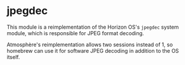 # jpegdec
This module is a reimplementation of the Horizon OS's `jpegdec` system module, which is responsible for JPEG format decoding.

Atmosphère's reimplementation allows two sessions instead of 1, so homebrew can use it for software JPEG decoding in addition to the OS itself.
